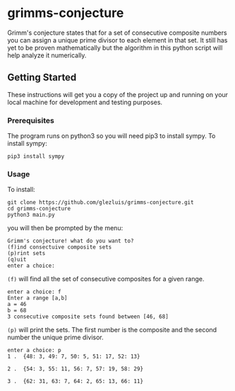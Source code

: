 # grimms-conjecture
Grimm's conjecture states that for a set of consecutive composite numbers you can assign a unique prime divisor to each element in that set. It still has yet to be proven mathematically but the algorithm in this python script will help analyze it numerically. 

## Getting Started
These instructions will get you a copy of the project up and running on your local machine for development and testing purposes. 

### Prerequisites
The program runs on python3 so you will need pip3 to install sympy. 
To install sympy:
```
pip3 install sympy
```

### Usage


To install: 
```
git clone https://github.com/glezluis/grimms-conjecture.git
cd grimms-conjecture
python3 main.py
```

you will then be prompted by the menu:

```
Grimm's conjecture! what do you want to?
(f)ind consectuive composite sets
(p)rint sets
(q)uit
enter a choice:
```
```(f)``` will find all the set of consecutive composites for a given range. 
```
enter a choice: f
Enter a range [a,b]
a = 46
b = 68
3 consecutive composite sets found between [46, 68]
```
```(p)``` will print the sets. The first number is the composite and the second number the unique prime divisor. 
```
enter a choice: p
1 .  {48: 3, 49: 7, 50: 5, 51: 17, 52: 13}

2 .  {54: 3, 55: 11, 56: 7, 57: 19, 58: 29}

3 .  {62: 31, 63: 7, 64: 2, 65: 13, 66: 11}
```


